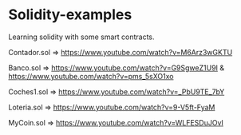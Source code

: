 # Solidity-examples
Learning solidity with some smart contracts.

Contador.sol          =>          https://www.youtube.com/watch?v=M6Arz3wGKTU

Banco.sol             =>          https://www.youtube.com/watch?v=G9SgweZ1U9I   &   https://www.youtube.com/watch?v=pms_5sXO1xo

Coches1.sol           =>          https://www.youtube.com/watch?v=_PbU9TE_7bY

Loteria.sol           =>          https://www.youtube.com/watch?v=9-V5ft-FyaM

MyCoin.sol            =>          https://www.youtube.com/watch?v=WLFESDuJOvI
